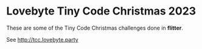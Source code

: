 # Lovebyte Tiny Code Christmas 2023

These are some of the Tiny Code Christmas challenges done in **flitter**.

See http://tcc.lovebyte.party
